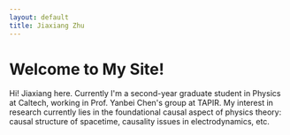 ```yaml
---
layout: default
title: Jiaxiang Zhu
---
```

# Welcome to My Site!

Hi! Jiaxiang here. Currently I'm a second-year graduate student in Physics at Caltech, working in Prof. Yanbei Chen's group at TAPIR. My interest in research currently lies in the foundational causal aspect of physics theory: causal structure of spacetime, causality issues in electrodynamics, etc.
